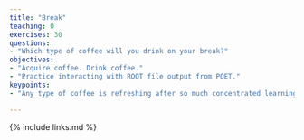 ```yaml
---
title: "Break"
teaching: 0
exercises: 30
questions:
- "Which type of coffee will you drink on your break?"
objectives:
- "Acquire coffee. Drink coffee."
- "Practice interacting with ROOT file output from POET."
keypoints:
- "Any type of coffee is refreshing after so much concentrated learning."

---
```



{% include links.md %}

